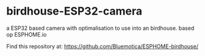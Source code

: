 # birdhouse-ESP32-camera
a ESP32 based camera with optimalisation to use into an birdhouse. based op ESPHOME.io

Find this repository at: https://github.com/Bluemotica/ESPHOME-birdhouse/
